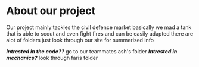 # About our project 

Our project mainly tackles the civil defence market basically we mad a tank that is able to scout and even fight fires and can be easily adapted there are alot of folders just look through our site for summerised info 

***Intrested in the code??*** go to our teammates ash's folder 
***Intrested in mechanics?*** look through faris folder 
